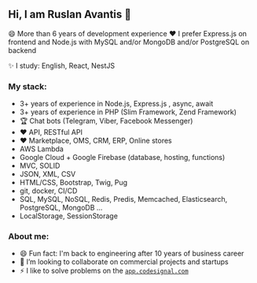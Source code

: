 ## Hi, I am Ruslan Avantis 👋
😄 More than 6 years of development experience
❤️ I prefer Express.js on frontend and Node.js with MySQL and/or MongoDB and/or PostgreSQL on backend

✨ I study: English, React, NestJS

### My stack:
- 3+ years of experience in Node.js, Express.js , async, await
- 3+ years of experience in PHP (Slim Framework, Zend Framework)
- 🏆 Chat bots (Telegram, Viber, Facebook Messenger)
- ❤️ API, RESTful API
- ❤️ Marketplace, OMS, CRM, ERP, Online stores
- AWS Lambda
- Google Cloud + Google Firebase (database, hosting, functions)
- MVC, SOLID
- JSON, XML, CSV
- HTML/CSS, Bootstrap, Twig, Pug
- git, docker, CI/CD
- SQL, MySQL, NoSQL, Redis, Predis, Memcached, Elasticsearch, PostgreSQL, MongoDB ...
- LocalStorage, SessionStorage

### About me:
- 😄 Fun fact: I'm back to engineering after 10 years of business career
- 🔭 I’m looking to collaborate on commercial projects and startups
- ⚡ I like to solve problems on the [`app.codesignal.com`](https://app.codesignal.com/profile/joomimart_k)

